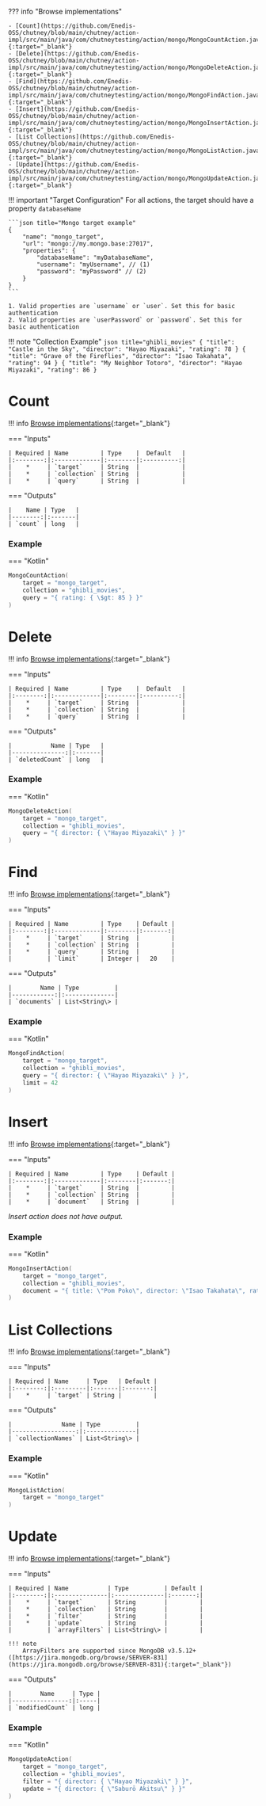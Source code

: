 <!--
  ~ SPDX-FileCopyrightText: 2017-2024 Enedis
  ~
  ~ SPDX-License-Identifier: Apache-2.0
  ~
-->

??? info "Browse implementations"

    - [Count](https://github.com/Enedis-OSS/chutney/blob/main/chutney/action-impl/src/main/java/com/chutneytesting/action/mongo/MongoCountAction.java){:target="_blank"}
    - [Delete](https://github.com/Enedis-OSS/chutney/blob/main/chutney/action-impl/src/main/java/com/chutneytesting/action/mongo/MongoDeleteAction.java){:target="_blank"}
    - [Find](https://github.com/Enedis-OSS/chutney/blob/main/chutney/action-impl/src/main/java/com/chutneytesting/action/mongo/MongoFindAction.java){:target="_blank"}
    - [Insert](https://github.com/Enedis-OSS/chutney/blob/main/chutney/action-impl/src/main/java/com/chutneytesting/action/mongo/MongoInsertAction.java){:target="_blank"}
    - [List Collections](https://github.com/Enedis-OSS/chutney/blob/main/chutney/action-impl/src/main/java/com/chutneytesting/action/mongo/MongoListAction.java){:target="_blank"}
    - [Update](https://github.com/Enedis-OSS/chutney/blob/main/chutney/action-impl/src/main/java/com/chutneytesting/action/mongo/MongoUpdateAction.java){:target="_blank"}

!!! important "Target Configuration"
    For all actions, the target should have a property `databaseName`

    ```json title="Mongo target example"
    {
        "name": "mongo_target",
        "url": "mongo://my.mongo.base:27017",
        "properties": {
            "databaseName": "myDatabaseName",
            "username": "myUsername", // (1)
            "password": "myPassword" // (2)
        }
    }
    ```

    1. Valid properties are `username` or `user`. Set this for basic authentication
    2. Valid properties are `userPassword` or `password`. Set this for basic authentication

!!! note "Collection Example"
    ```json title="ghibli_movies"
    {
      "title": "Castle in the Sky",
      "director": "Hayao Miyazaki",
      "rating": 78
    }
    {
      "title": "Grave of the Fireflies",
      "director": "Isao Takahata",
      "rating": 94
    }
    {
      "title": "My Neighbor Totoro",
      "director": "Hayao Miyazaki",
      "rating": 86
    }
    ```

# Count
!!! info [Browse implementations](https://github.com/Enedis-OSS/chutney/blob/main/chutney/action-impl/src/main/java/com/chutneytesting/action/mongo/MongoCountAction.java){:target="_blank"}

=== "Inputs"

    | Required | Name         | Type    |  Default   |
    |:--------:|:-------------|:--------|:----------:|
    |    *     | `target`     | String  |            |
    |    *     | `collection` | String  |            |
    |    *     | `query`      | String  |            |

=== "Outputs"

    |    Name | Type   |
    |--------:|:-------|
    | `count` | long   |

### Example

=== "Kotlin"
``` kotlin
MongoCountAction(
    target = "mongo_target",
    collection = "ghibli_movies",
    query = "{ rating: { \$gt: 85 } }"
)
```

# Delete
!!! info [Browse implementations](https://github.com/Enedis-OSS/chutney/blob/main/chutney/action-impl/src/main/java/com/chutneytesting/action/mongo/MongoDeleteAction.java){:target="_blank"}

=== "Inputs"

    | Required | Name         | Type    |  Default   |
    |:--------:|:-------------|:--------|:----------:|
    |    *     | `target`     | String  |            |
    |    *     | `collection` | String  |            |
    |    *     | `query`      | String  |            |

=== "Outputs"

    |           Name | Type   |
    |---------------:|:-------|
    | `deletedCount` | long   |

### Example

=== "Kotlin"
``` kotlin
MongoDeleteAction(
    target = "mongo_target",
    collection = "ghibli_movies",
    query = "{ director: { \"Hayao Miyazaki\" } }"
)
```

# Find
!!! info [Browse implementations](https://github.com/Enedis-OSS/chutney/blob/main/chutney/action-impl/src/main/java/com/chutneytesting/action/mongo/MongoFindAction.java){:target="_blank"}

=== "Inputs"

    | Required | Name         | Type    | Default |
    |:--------:|:-------------|:--------|:-------:|
    |    *     | `target`     | String  |         |
    |    *     | `collection` | String  |         |
    |    *     | `query`      | String  |         |
    |          | `limit`      | Integer |   20    |

=== "Outputs"

    |        Name | Type          |
    |------------:|:--------------|
    | `documents` | List<String\> |

### Example

=== "Kotlin"
``` kotlin
MongoFindAction(
    target = "mongo_target",
    collection = "ghibli_movies",
    query = "{ director: { \"Hayao Miyazaki\" } }",
    limit = 42
)
```

# Insert
!!! info [Browse implementations](https://github.com/Enedis-OSS/chutney/blob/main/chutney/action-impl/src/main/java/com/chutneytesting/action/mongo/MongoInsertAction.java){:target="_blank"}

=== "Inputs"

    | Required | Name         | Type    | Default |
    |:--------:|:-------------|:--------|:-------:|
    |    *     | `target`     | String  |         |
    |    *     | `collection` | String  |         |
    |    *     | `document`   | String  |         |

*Insert action does not have output.*

### Example

=== "Kotlin"
``` kotlin
MongoInsertAction(
    target = "mongo_target",
    collection = "ghibli_movies",
    document = "{ title: \"Pom Poko\", director: \"Isao Takahata\", rating: 77 }"
)
```

# List Collections
!!! info [Browse implementations](https://github.com/Enedis-OSS/chutney/blob/main/chutney/action-impl/src/main/java/com/chutneytesting/action/mongo/MongoListAction.java){:target="_blank"}

=== "Inputs"

    | Required | Name     | Type   | Default |
    |:--------:|:---------|:-------|:-------:|
    |    *     | `target` | String |         |

=== "Outputs"

    |              Name | Type          |
    |------------------:|:--------------|
    | `collectionNames` | List<String\> |

### Example

=== "Kotlin"
``` kotlin
MongoListAction(
    target = "mongo_target"
)
```

# Update
!!! info [Browse implementations](https://github.com/Enedis-OSS/chutney/blob/main/chutney/action-impl/src/main/java/com/chutneytesting/action/mongo/MongoUpdateAction.java){:target="_blank"}

=== "Inputs"

    | Required | Name           | Type          | Default |
    |:--------:|:---------------|:--------------|:-------:|
    |    *     | `target`       | String        |         |
    |    *     | `collection`   | String        |         |
    |    *     | `filter`       | String        |         |
    |    *     | `update`       | String        |         |
    |          | `arrayFilters` | List<String\> |         |

    !!! note
        ArrayFilters are supported since MongoDB v3.5.12+ ([https://jira.mongodb.org/browse/SERVER-831](https://jira.mongodb.org/browse/SERVER-831){:target="_blank"})
=== "Outputs"

    |        Name     | Type |
    |----------------:|:-----|
    | `modifiedCount` | long |

### Example

=== "Kotlin"
``` kotlin
MongoUpdateAction(
    target = "mongo_target",
    collection = "ghibli_movies",
    filter = "{ director: { \"Hayao Miyazaki\" } }",
    update = "{ director: { \"Saburō Akitsu\" } }"
)
```

